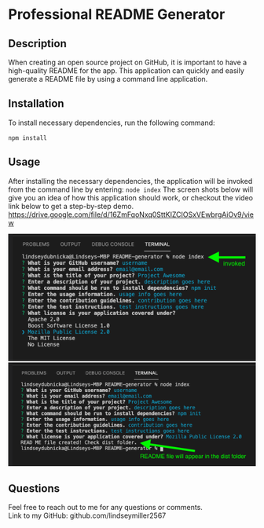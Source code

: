 # Professional README Generator

## Description
When creating an open source project on GitHub, it is important to have a high-quality README for the app. This application can quickly and easily generate a README file by using a command line application. 
  
## Installation
To install necessary dependencies, run the following command: 
```
npm install
```

## Usage
After installing the necessary dependencies, the application will be invoked from the command line by entering: `node index`
The screen shots below will give you an idea of how this application should work, or checkout the video link below to get a step-by-step demo. <br />
https://drive.google.com/file/d/16ZmFqoNxq0SttKIZCIOSxVEwbrgAiOv9/view

![Screenshot](./images/readme-screenshot-1.png) <br />
![Screenshot](./images/readme-screenshot-2.png)

## Questions
Feel free to reach out to me for any questions or comments. <br/>
Link to my GitHub: github.com/lindseymiller2567